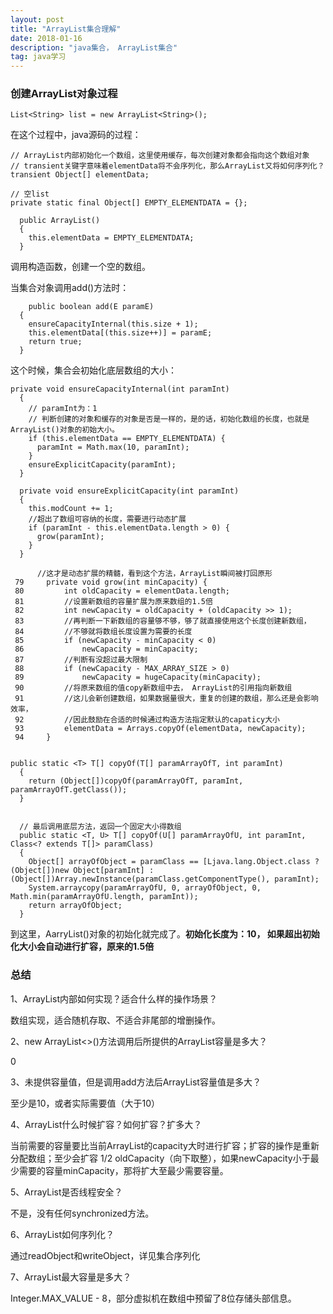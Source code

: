 ```yaml
---
layout: post
title: "ArrayList集合理解"
date: 2018-01-16
description: "java集合， ArrayList集合"
tag: java学习
---
```


### 创建ArrayList对象过程

    List<String> list = new ArrayList<String>();
在这个过程中，java源码的过程：


    // ArrayList内部初始化一个数组，这里使用缓存，每次创建对象都会指向这个数组对象
    // transient关键字意味着elementData将不会序列化，那么ArrayList又将如何序列化？
    transient Object[] elementData;

    // 空list
    private static final Object[] EMPTY_ELEMENTDATA = {};

      public ArrayList()
      {
        this.elementData = EMPTY_ELEMENTDATA;
      }
 调用构造函数，创建一个空的数组。

 当集合对象调用add()方法时：

        public boolean add(E paramE)
      {
        ensureCapacityInternal(this.size + 1);
        this.elementData[(this.size++)] = paramE;
        return true;
      }
这个时候，集合会初始化底层数组的大小：

    private void ensureCapacityInternal(int paramInt)
      {
        // paramInt为：1
        // 判断创建的对象和缓存的对象是否是一样的，是的话，初始化数组的长度，也就是ArrayList()对象的初始大小。
        if (this.elementData == EMPTY_ELEMENTDATA) {
          paramInt = Math.max(10, paramInt);
        }
        ensureExplicitCapacity(paramInt);
      }

      private void ensureExplicitCapacity(int paramInt)
      {
        this.modCount += 1;
        //超出了数组可容纳的长度，需要进行动态扩展
        if (paramInt - this.elementData.length > 0) {
          grow(paramInt);
        }
      }

          //这才是动态扩展的精髓，看到这个方法，ArrayList瞬间被打回原形
     79     private void grow(int minCapacity) {
     80         int oldCapacity = elementData.length;
     81         //设置新数组的容量扩展为原来数组的1.5倍
     82         int newCapacity = oldCapacity + (oldCapacity >> 1);
     83         //再判断一下新数组的容量够不够，够了就直接使用这个长度创建新数组，
     84         //不够就将数组长度设置为需要的长度
     85         if (newCapacity - minCapacity < 0)
     86             newCapacity = minCapacity;
     87         //判断有没超过最大限制
     88         if (newCapacity - MAX_ARRAY_SIZE > 0)
     89             newCapacity = hugeCapacity(minCapacity);
     90         //将原来数组的值copy新数组中去， ArrayList的引用指向新数组
     91         //这儿会新创建数组，如果数据量很大，重复的创建的数组，那么还是会影响效率，
     92         //因此鼓励在合适的时候通过构造方法指定默认的capaticy大小
     93         elementData = Arrays.copyOf(elementData, newCapacity);
     94     }


    public static <T> T[] copyOf(T[] paramArrayOfT, int paramInt)
      {
        return (Object[])copyOf(paramArrayOfT, paramInt, paramArrayOfT.getClass());
      }


      // 最后调用底层方法，返回一个固定大小得数组
      public static <T, U> T[] copyOf(U[] paramArrayOfU, int paramInt, Class<? extends T[]> paramClass)
      {
        Object[] arrayOfObject = paramClass == [Ljava.lang.Object.class ? (Object[])new Object[paramInt] : (Object[])Array.newInstance(paramClass.getComponentType(), paramInt);
        System.arraycopy(paramArrayOfU, 0, arrayOfObject, 0, Math.min(paramArrayOfU.length, paramInt));
        return arrayOfObject;
      }

到这里，AarryList()对象的初始化就完成了。**初始化长度为：10， 如果超出初始化大小会自动进行扩容，原来的1.5倍**

### 总结

1、ArrayList内部如何实现？适合什么样的操作场景？

数组实现，适合随机存取、不适合非尾部的增删操作。

2、new ArrayList<>()方法调用后所提供的ArrayList容量是多大？

0

3、未提供容量值，但是调用add方法后ArrayList容量值是多大？

至少是10，或者实际需要值（大于10）

4、ArrayList什么时候扩容？如何扩容？扩多大？

当前需要的容量要比当前ArrayList的capacity大时进行扩容；扩容的操作是重新分配数组；至少会扩容 1/2 oldCapacity（向下取整），如果newCapacity小于最少需要的容量minCapacity，那将扩大至最少需要容量。

5、ArrayList是否线程安全？

不是，没有任何synchronized方法。

6、ArrayList如何序列化？

通过readObject和writeObject，详见集合序列化

7、ArrayList最大容量是多大？

Integer.MAX_VALUE - 8，部分虚拟机在数组中预留了8位存储头部信息。

